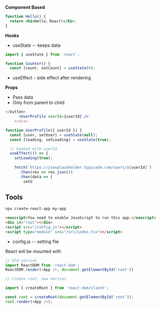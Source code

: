 
**Component Based**
```jsx
function Hello() {
  return <h1>Hello、React!</h1>;
}
```

**Hooks**
* useState -- keeps data 
```jsx
import { useState } from 'react';

function Counter() {
  const [count, setCount] = useState(0);
```

* useEffect - side effect after rendering

**Props** 
- Pass data
- Only from parent to child


```jsx
</button>
      <UserProfile userId={userId} />
    </div>
```

```jsx
function UserProfile({ userId }) {
  const [user, setUser] = useState(null);
  const [loading, setLoading] = useState(true);

  // hooked with userId
  useEffect(() => {
    setLoading(true);
    
    fetch(`https://jsonplaceholder.typicode.com/users/${userId}`)
      .then(res => res.json())
      .then(data => {
        setU
```

## Tools

```bash
npx create-react-app my-app
```
```html
<noscript>You need to enable JavaScript to run this app.</noscript>
<div id="root"></div> 
<script src="/config.js"></script> 
<script type="module" src="/src/index.tsx"></script>
```
* config.js -- setting file


React will be mounted with

```ts
// Old version
import ReactDOM from 'react-dom';
ReactDOM.render(<App />, document.getElementById('root'))

// Create root, new version

import { createRoot } from 'react-dom/client';

const root = createRoot(document.getElementById('root'));
root.render(<App />);
```
